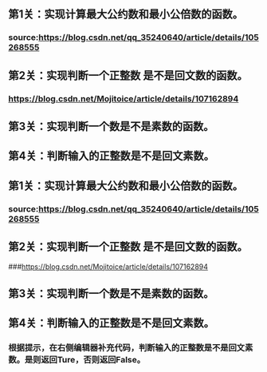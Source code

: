 ## 第1关：实现计算最大公约数和最小公倍数的函数。
### source:https://blog.csdn.net/qq_35240640/article/details/105268555
## 第2关：实现判断一个正整数 是不是回文数的函数。
### https://blog.csdn.net/Mojitoice/article/details/107162894
## 第3关：实现判断一个数是不是素数的函数。
## 第4关：判断输入的正整数是不是回文素数。
## 第1关：实现计算最大公约数和最小公倍数的函数。
### source:https://blog.csdn.net/qq_35240640/article/details/105268555
## 第2关：实现判断一个正整数 是不是回文数的函数。
###https://blog.csdn.net/Mojitoice/article/details/107162894
## 第3关：实现判断一个数是不是素数的函数。
## 第4关：判断输入的正整数是不是回文素数。
### 根据提示，在右侧编辑器补充代码，判断输入的正整数是不是回文素数。是则返回Ture，否则返回False。
